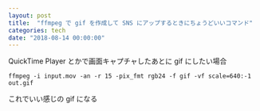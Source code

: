 ```yaml
---
layout: post
title:  "ffmpeg で gif を作成して SNS にアップするときにちょうどいいコマンド"
categories: tech
date: "2018-08-14 00:00:00"
---
```


QuickTime Player とかで画面キャプチャしたあとに gif にしたい場合

```
ffmpeg -i input.mov -an -r 15 -pix_fmt rgb24 -f gif -vf scale=640:-1 out.gif
```

これでいい感じの gif になる
